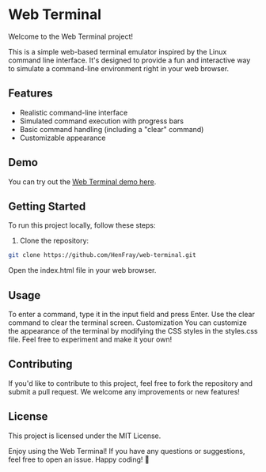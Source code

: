 # Web Terminal

Welcome to the Web Terminal project!

This is a simple web-based terminal emulator inspired by the Linux command line interface. It's designed to provide a fun and interactive way to simulate a command-line environment right in your web browser.

## Features

- Realistic command-line interface
- Simulated command execution with progress bars
- Basic command handling (including a "clear" command)
- Customizable appearance

## Demo

You can try out the [Web Terminal demo here](https://web-terminal-hazel.vercel.app/).

## Getting Started

To run this project locally, follow these steps:

1. Clone the repository:

```bash
git clone https://github.com/HenFray/web-terminal.git
```

Open the index.html file in your web browser.

## Usage

To enter a command, type it in the input field and press Enter.
Use the clear command to clear the terminal screen.
Customization
You can customize the appearance of the terminal by modifying the CSS styles in the styles.css file. Feel free to experiment and make it your own!

## Contributing
If you'd like to contribute to this project, feel free to fork the repository and submit a pull request. We welcome any improvements or new features!

## License
This project is licensed under the MIT License.

Enjoy using the Web Terminal! If you have any questions or suggestions, feel free to open an issue. Happy coding! 🚀
